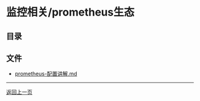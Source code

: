 # 监控相关/prometheus生态

## 目录


## 文件

- [prometheus-配置讲解.md](./prometheus-配置讲解.md)

---

[返回上一页](../README.md)
